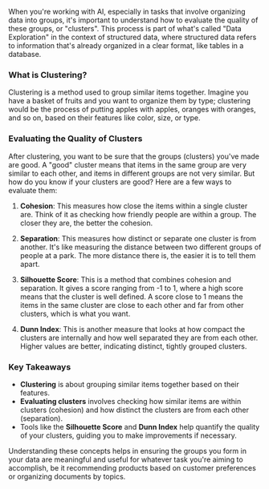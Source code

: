 When you're working with AI, especially in tasks that involve organizing data into groups, it's important to understand how to evaluate the quality of these groups, or "clusters". This process is part of what's called "Data Exploration" in the context of structured data, where structured data refers to information that's already organized in a clear format, like tables in a database.

### What is Clustering?

Clustering is a method used to group similar items together. Imagine you have a basket of fruits and you want to organize them by type; clustering would be the process of putting apples with apples, oranges with oranges, and so on, based on their features like color, size, or type.

### Evaluating the Quality of Clusters

After clustering, you want to be sure that the groups (clusters) you've made are good. A "good" cluster means that items in the same group are very similar to each other, and items in different groups are not very similar. But how do you know if your clusters are good? Here are a few ways to evaluate them:

1. **Cohesion**: This measures how close the items within a single cluster are. Think of it as checking how friendly people are within a group. The closer they are, the better the cohesion.

2. **Separation**: This measures how distinct or separate one cluster is from another. It's like measuring the distance between two different groups of people at a park. The more distance there is, the easier it is to tell them apart.

3. **Silhouette Score**: This is a method that combines cohesion and separation. It gives a score ranging from -1 to 1, where a high score means that the cluster is well defined. A score close to 1 means the items in the same cluster are close to each other and far from other clusters, which is what you want.

4. **Dunn Index**: This is another measure that looks at how compact the clusters are internally and how well separated they are from each other. Higher values are better, indicating distinct, tightly grouped clusters.

### Key Takeaways

- **Clustering** is about grouping similar items together based on their features.
- **Evaluating clusters** involves checking how similar items are within clusters (cohesion) and how distinct the clusters are from each other (separation).
- Tools like the **Silhouette Score** and **Dunn Index** help quantify the quality of your clusters, guiding you to make improvements if necessary.

Understanding these concepts helps in ensuring the groups you form in your data are meaningful and useful for whatever task you're aiming to accomplish, be it recommending products based on customer preferences or organizing documents by topics.